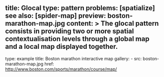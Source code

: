 title: Glocal
type: pattern
problems: [spatialize]
see also: [spider-map]
preview: boston-marathon-map.jpg
content: >
    The glocal pattern consists in providing two or more spatial contextualisation levels through a global map and a local map displayed together.
---
type: example
title: Boston marathon interactive map
gallery:
    - src: boston-marathon-map.jpg
      href: http://www.boston.com/sports/marathon/course/map/

